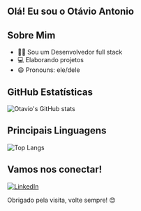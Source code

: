 ## Olá! Eu sou o Otávio Antonio

## Sobre Mim
- 👨‍💻 Sou um Desenvolvedor full stack
- 💻 Elaborando projetos
- 😄 Pronouns: ele/dele 


## GitHub Estatísticas

![Otavio's GitHub stats](https://github-readme-stats.vercel.app/api?username=otaviopereira10\&rank_icon=github)
## Principais Linguagens

![Top Langs](https://github-readme-stats.vercel.app/api/top-langs/?username=otaviopereira10&size_weight=0.2&count_weight=0.5)

## Vamos nos conectar!

[![LinkedIn](https://img.shields.io/badge/-LinkedIn-blue?style=flat-square&logo=linkedin)]([linkedin.com/in/otavio-barbosa1](https://www.linkedin.com/in/otavio-barbosa1/))


Obrigado pela visita, volte sempre! 😊







